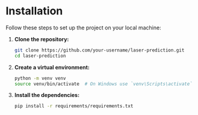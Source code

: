 # Installation

Follow these steps to set up the project on your local machine:

1. **Clone the repository:**
   ```sh
   git clone https://github.com/your-username/laser-prediction.git
   cd laser-prediction
   ```

2. **Create a virtual environment:**
   ```sh
   python -m venv venv
   source venv/bin/activate  # On Windows use `venv\Scripts\activate`
   ```

3. **Install the dependencies:**
   ```sh
   pip install -r requirements/requirements.txt
   ```